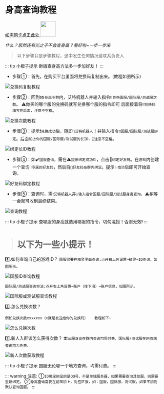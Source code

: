 # 身高查询教程

[如需购卡点击此处 <img width="50" height="50"
   src="/assets/image/height/miao.png"/>](https://c.fakamiao.top/shopDetail/6tXptH "点击跳转发卡喵")

*什么？居然还有光之子不会查身高？看好啦~一步一步来*

>以下步骤只是步骤教程，途中发生任何情况请联系负责人


::: tip 小橙子提示
新版查身高方法多一步加好友！
:::


* 步骤①：首先，在购买平台里面将兑换码复制出来。(教程如图所示)

![兑换码复制教程](/assets/image/height/code.png)


* 步骤②：回到`❗查身高专群`内，艾特机器人并输入指令`‼️兑换国服/国际服/测试服次数`。
⚠️你买的哪个服的兑换码就写兑换哪个服的指令即可
后面接着将`⁉️兑换码填写在后面，注意不空格`。

![兑换次数教程](/assets/image/height/redeem.jpg)



* 步骤③：提示❗`兑换成功`后，随即`🔴艾特机器人`！并输入指令`‼️国服/国际服/测试服绑定`。后面`加上你的国服/国际服/测试服的长ID，🚫注意不空格`。

![绑定长ID教程](/assets/image/height/1.png)


* 步骤④：如✔️`国服查询`，需在⚠️`提示绑定成功后`，点击🔸`绑定好友码`。在`游戏`内创建一个查询`‼️专属的好友码`，然后将`🔴好友码在群内绑定`。提示`✨成功`后即可开始查询。

![好友码绑定教程](/assets/image/height/2.png)

* 步骤⑤：查询时，需`❗艾特机器人`并`☑️输入指令国服/国际服/测试服身高查询`，⚠️稍等一会就可收到最终结果。


![查询教程](/assets/image/height/3.png)


::: tip 小橙子提示
查哪服的身高就选用哪服的指令，切勿混搭！否则无效❗
:::



># 以下为一些小提示！
1️⃣.如何查询自己的游戏ID？
`国服需要在精灵里面查询:点开右上角设置→精灵→ID查询，如图所示。`

![国服ID查询教程](/assets/image/height/11.png)

`国际服/测试服查询方法:点开右上角设置→账户（往下滑）→账户信息，如图所示。`

![国际服或测试服查询教程](/assets/image/height/15.png)



2️⃣.怎么兑换次数？ 

`例如兑换次数xxxxxxx（x就是发送给你的兑换码）   教程如下↓ `

![怎么兑换次数](/assets/image/height/redeem.jpg)



3️⃣.新人入群该怎么获得次数？
❗❗❗`三服身高在群内查询均需付费，国际服/测试服在网页端查询均为免费。`


![新人次数获取教程](/assets/image/height/buy.png)



::: tip 小橙子提示
国服无论哪一个地方查询，均需付费。
:::

::: warning 注意:
①`ID绑定绑定的是QQ号，不是单独服务器，如果需要查询其他服，则需要重新绑定。`
②`身高查询需要在前面加上，对应区服，如：国服，国际服，测试服，如果不加则默认查询国服。`
:::
